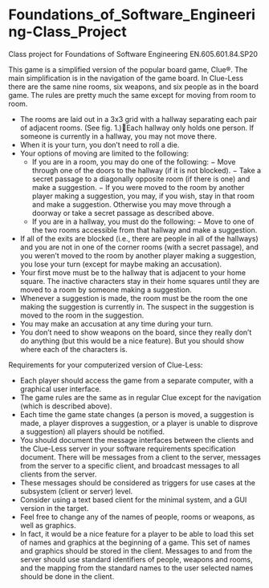 # Foundations_of_Software_Engineering-Class_Project
Class project for Foundations of Software Engineering EN.605.601.84.SP20

This game is a simplified version of the popular board game, Clue®.  The main simplification is in the navigation of the game board.  In Clue-Less there are the same nine rooms, six weapons, and six people as in the board game.  The rules are pretty much the same except for moving from room to room.

* The rooms are laid out in a 3x3 grid with a hallway separating each pair of adjacent rooms. (See fig. 1.)Each hallway only holds one person.  If someone is currently in a hallway, you may not move there.
* When it is your turn, you don’t need to roll a die.
* Your options of moving are limited to the following:
  * If you are in a room, you may do one of the following:
    − Move through one of the doors to the hallway (if it is not blocked).
    − Take a secret passage to a diagonally opposite room (if there is one) and make a suggestion.
    − If you were moved to the room by another player making a suggestion, you may, if you wish, stay in that room and make a suggestion. Otherwise you may move through a doorway or take a secret passage as described above.
  * If you are in a hallway, you must do the following:
    − Move to one of the two rooms accessible from that hallway and make a suggestion.
* If all of the exits are blocked (i.e., there are people in all of the hallways) and you are not in one of the corner rooms (with a secret passage), and you weren’t moved to the room by another player making a suggestion, you lose your turn (except for maybe making an accusation).
* Your first move must be to the hallway that is adjacent to your home square.  The inactive characters stay in their home squares until they are moved to a room by someone making a suggestion.
* Whenever a suggestion is made, the room must be the room the one making the suggestion is currently in.  The suspect in the suggestion is moved to the room in the suggestion.
* You may make an accusation at any time during your turn.
* You don’t need to show weapons on the board, since they really don’t do anything (but this would be a nice feature).  But you should show where each of the characters is.

Requirements for your computerized version of Clue-Less:
* Each player should access the game from a separate computer, with a graphical user interface.
* The game rules are the same as in regular Clue except for the navigation (which is described above).
* Each time the game state changes (a person is moved, a suggestion is made, a player disproves a suggestion, or a player is unable to disprove a suggestion) all players should be notified.
* You should document the message interfaces between the clients and the Clue-Less server in your software requirements specification document.  There will be messages from a client to the server, messages from the server to a specific client, and broadcast messages to all clients from the server.
* These messages should be considered as triggers for use cases at the subsystem (client or server) level.
* Consider using a text based client for the minimal system, and a GUI version in the target.
* Feel free to change any of the names of people, rooms or weapons, as well as graphics.
* In fact, it would be a nice feature for a player to be able to load this set of names and graphics at the beginning of a game.  This set of names and graphics should be stored in the client.  Messages to and from the server should use standard identifiers of people, weapons and rooms, and the mapping from the standard names to the user selected names should be done in the client.
